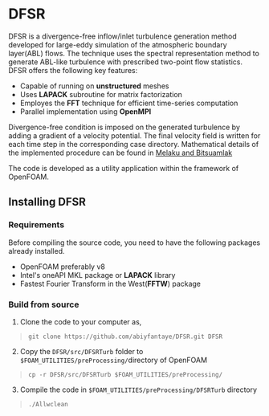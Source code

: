 # DFSR
DFSR is a divergence-free inflow/inlet turbulence generation method developed for large-eddy simulation of the atmospheric boundary layer(ABL) flows. The technique uses the spectral representation method to generate ABL-like turbulence with prescribed two-point flow statistics. DFSR  offers the following key features:

- Capable of running on **unstructured** meshes
- Uses **LAPACK** subroutine for matrix factorization 
- Employes the **FFT** technique for efficient time-series computation 
- Parallel implementation using **OpenMPI**    

Divergence-free condition is imposed on the generated turbulence by adding a gradient of a velocity potential. The final velocity field is written for each time step in the corresponding case directory. Mathematical details of the implemented procedure can be found in [Melaku and Bitsuamlak](https://www.sciencedirect.com/science/article/pii/S0167610521000660)

The code is developed as a utility application within the framework of OpenFOAM. 

## Installing DFSR
### Requirements
Before compiling the source code, you need to have the following packages already installed. 
- OpenFOAM preferably v8  
- Intel's oneAPI MKL package or **LAPACK** library    
- Fastest Fourier Transform in the West(**FFTW**) package

### Build from source  

1. Clone the code to your computer as,
> `git clone https://github.com/abiyfantaye/DFSR.git DFSR` 
2. Copy the `DFSR/src/DFSRTurb` folder to `$FOAM_UTILITIES/preProcessing/`directory of OpenFOAM
> `cp -r DFSR/src/DFSRTurb $FOAM_UTILITIES/preProcessing/`
3. Compile the code in `$FOAM_UTILITIES/preProcessing/DFSRTurb` directory
> `./Allwclean`
